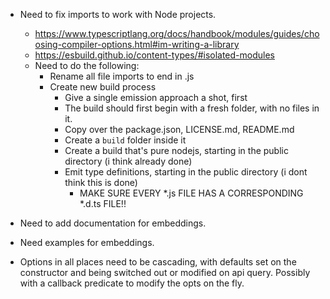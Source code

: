* Need to fix imports to work with Node projects.
  * https://www.typescriptlang.org/docs/handbook/modules/guides/choosing-compiler-options.html#im-writing-a-library
  * https://esbuild.github.io/content-types/#isolated-modules
  * Need to do the following:
    * Rename all file imports to end in .js
    * Create new build process
      * Give a single emission approach a shot, first
      * The build should first begin with a fresh folder, with no files in it.
      * Copy over the package.json, LICENSE.md, README.md
      * Create a `build` folder inside it
      * Create a build that's pure nodejs, starting in the public directory (i think already done)
      * Emit type definitions, starting in the public directory (i dont think this is done)
        * MAKE SURE EVERY *.js FILE HAS A CORRESPONDING *.d.ts FILE!!

* Need to add documentation for embeddings.
* Need examples for embeddings.
* Options in all places need to be cascading, with defaults set on the constructor and being switched out or modified on api query. Possibly with a callback predicate to modify the opts on the fly.